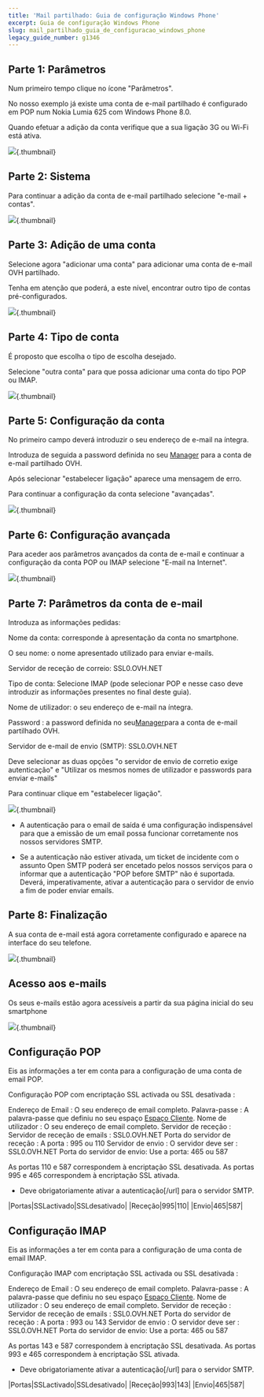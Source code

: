 ```yaml
---
title: 'Mail partilhado: Guia de configuração Windows Phone'
excerpt: Guia de configuração Windows Phone
slug: mail_partilhado_guia_de_configuracao_windows_phone
legacy_guide_number: g1346
---
```



## Parte 1: Parâmetros
Num primeiro tempo clique no ícone "Parâmetros".

No nosso exemplo já existe uma conta de e-mail partilhado é configurado em POP num Nokia Lumia 625 com Windows Phone 8.0.

Quando efetuar a adição da conta verifique que a sua ligação 3G ou Wi-Fi está ativa.

![](images/img_1501.jpg){.thumbnail}


## Parte 2: Sistema
Para continuar a adição da conta de e-mail partilhado selecione "e-mail + contas".

![](images/img_1502.jpg){.thumbnail}


## Parte 3: Adição de uma conta
Selecione agora "adicionar uma conta" para adicionar uma conta de e-mail OVH partilhado.

Tenha em atenção que poderá, a este nível, encontrar outro tipo de contas pré-configurados.

![](images/img_1503.jpg){.thumbnail}


## Parte 4: Tipo de conta
É proposto que escolha o tipo de escolha desejado.

Selecione "outra conta" para que possa adicionar uma conta do tipo POP ou IMAP.

![](images/img_1504.jpg){.thumbnail}


## Parte 5: Configuração da conta
No primeiro campo deverá introduzir o seu endereço de e-mail na íntegra.

Introduza de seguida a password definida no seu [Manager](https://www.ovh.com/auth/?action=gotomanager&from=https://www.ovh.pt/&ovhSubsidiary=pt) para a conta de e-mail partilhado OVH.

Após selecionar "estabelecer ligação" aparece uma mensagem de erro.

Para continuar a configuração da conta selecione "avançadas".

![](images/img_1505.jpg){.thumbnail}


## Parte 6: Configuração avançada
Para aceder aos parâmetros avançados da conta de e-mail e continuar a configuração da conta POP ou IMAP selecione "E-mail na Internet".

![](images/img_1506.jpg){.thumbnail}


## Parte 7: Parâmetros da conta de e-mail
Introduza as informações pedidas:

Nome da conta: corresponde à apresentação da conta no smartphone.

O seu nome: o nome apresentado utilizado para enviar e-mails.

Servidor de receção de correio: SSL0.OVH.NET

Tipo de conta: Selecione IMAP (pode selecionar POP e nesse caso deve introduzir as informações presentes no final deste guia).

Nome de utilizador: o seu endereço de e-mail na íntegra.

Password : a password definida no seu[Manager](https://www.ovh.com/manager/web/login/)para a conta de e-mail partilhado OVH.

Servidor de e-mail de envio (SMTP): SSL0.OVH.NET

Deve selecionar as duas opções "o servidor de envio de corretio exige autenticação" e "Utilizar os mesmos nomes de utilizador e passwords para enviar e-mails"

Para continuar clique em "estabelecer ligação".

![](images/img_2401.jpg){.thumbnail}

- A autenticação para o email de saída é uma configuração indispensável para que a emissão de um email possa funcionar corretamente nos nossos servidores SMTP.

- Se a autenticação não estiver ativada, um ticket de incidente com o assunto Open SMTP poderá ser encetado pelos nossos serviços para o informar que a autenticação "POP before SMTP" não é suportada. Deverá, imperativamente, ativar a autenticação para o servidor de envio a fim de poder enviar emails.




## Parte 8: Finalização
A sua conta de e-mail está agora corretamente configurado e aparece na interface do seu telefone.

![](images/img_1508.jpg){.thumbnail}


## Acesso aos e-mails
Os seus e-mails estão agora acessíveis a partir da sua página inicial do seu smartphone

![](images/img_1509.jpg){.thumbnail}


## Configuração POP
Eis as informações a ter em conta para a configuração de uma conta de email POP.

Configuração POP com encriptação SSL activada ou SSL desativada : 

Endereço de Email : O seu endereço de email completo.
Palavra-passe : A palavra-passe que definiu no seu espaço [Espaço Cliente](https://www.ovh.com/auth/?action=gotomanager&from=https://www.ovh.pt/&ovhSubsidiary=pt).
Nome de utilizador : O seu endereço de email completo.
Servidor de receção : Servidor de receção de emails : SSL0.OVH.NET
Porta do servidor de receção : A porta : 995 ou 110
Servidor de envio : O servidor deve ser : SSL0.OVH.NET
Porta do servidor de envio: Use a porta: 465 ou 587

As portas 110 e 587 correspondem à encriptação SSL desativada.
As portas 995 e 465 correspondem à encriptação SSL ativada.


- Deve obrigatoriamente ativar a  autenticação[/url] para o servidor SMTP.


|Portas|SSLactivado|SSLdesativado|
|Receção|995|110|
|Envio|465|587|




## Configuração IMAP
Eis as informações a ter em conta para a configuração de uma conta de email IMAP.

Configuração IMAP com encriptação SSL activada ou SSL desativada : 

Endereço de Email : O seu endereço de email completo.
Palavra-passe : A palavra-passe que definiu no seu espaço [Espaço Cliente](https://www.ovh.com/auth/?action=gotomanager&from=https://www.ovh.pt/&ovhSubsidiary=pt).
Nome de utilizador : O seu endereço de email completo.
Servidor de receção : Servidor de receção de emails : SSL0.OVH.NET
Porta do servidor de receção : A porta : 993 ou 143
Servidor de envio : O servidor deve ser : SSL0.OVH.NET
Porta do servidor de envio: Use a porta: 465 ou 587

As portas 143 e 587 correspondem à encriptação SSL desativada.
As portas 993 e 465 correspondem à encriptação SSL ativada.


- Deve obrigatoriamente ativar a  autenticação[/url] para o servidor SMTP.


|Portas|SSLactivado|SSLdesativado|
|Receção|993|143|
|Envio|465|587|



